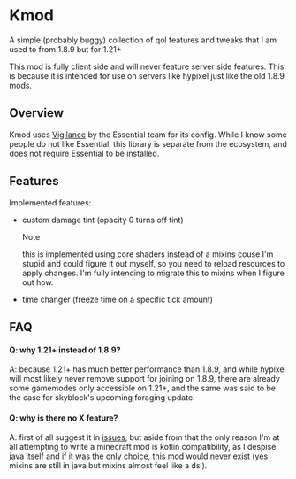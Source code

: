 # Kmod

A simple (probably buggy) collection of qol features
and tweaks that I am used to from 1.8.9 but for 1.21+

This mod is fully client side and will never feature server side features.
This is because it is intended for use on servers like hypixel just like 
the old 1.8.9 mods.

## Overview

Kmod uses [Vigilance](https://github.com/EssentialGG/Vigilance) by the Essential team for its config.
While I know some people do not like Essential, this library is separate from the ecosystem,
and does not require Essential to be installed.

## Features

Implemented features:
 - custom damage tint (opacity 0 turns off tint)
    > [!NOTE]
   >  this is implemented using core shaders instead of a mixins
   >  couse I'm stupid and could figure it out myself, so you need to reload resources to
   >  apply changes. I'm fully intending to migrate this to mixins when I figure out how.
 - time changer (freeze time on a specific tick amount)

## FAQ

#### Q: why 1.21+ instead of 1.8.9?
A: because 1.21+ has much better performance than 1.8.9, and while hypixel
will most likely never remove support for joining on 1.8.9, there are already
some gamemodes only accessible on 1.21+, and the same was said to be the case for 
skyblock's upcoming foraging update.

#### Q: why is there no X feature?
A: first of all suggest it in [issues](https://github.com/kociumba/kmod/issues),
but aside from that the only reason I'm at all attempting to write a minecraft mod
is kotlin compatibility, as I despise java itself and if it was the only choice,
this mod would never exist (yes mixins are still in java but mixins almost feel like a dsl).